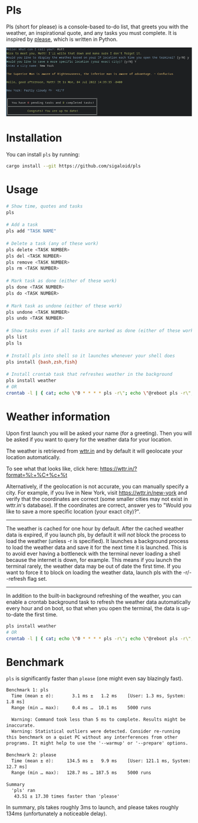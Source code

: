 # Pls

Pls (short for please) is a console-based to-do list, that greets you with the weather, an inspirational quote, and any tasks you must complete. It is inspired by [please](https://github.com/NayamAmarshe/please), which is written in Python.

![](images/setup.png)
# Installation 

You can install `pls` by running: 
```bash
cargo install --git https://github.com/sigaloid/pls
```

# Usage 

```bash
# Show time, quotes and tasks
pls

# Add a task
pls add "TASK NAME"

# Delete a task (any of these work)
pls delete <TASK NUMBER>
pls del <TASK NUMBER>
pls remove <TASK NUMBER>
pls rm <TASK NUMBER>

# Mark task as done (either of these work)
pls done <TASK NUMBER>
pls do <TASK NUMBER>

# Mark task as undone (either of these work)
pls undone <TASK NUMBER>
pls undo <TASK NUMBER>

# Show tasks even if all tasks are marked as done (either of these work)
pls list
pls ls

# Install pls into shell so it launches whenever your shell does
pls install {bash,zsh,fish}

# Install crontab task that refreshes weather in the background
pls install weather
# OR
crontab -l | { cat; echo \"0 * * * * pls -r\"; echo \"@reboot pls -r\"; } | sort | uniq | crontab -
```

# Weather information
Upon first launch you will be asked your name (for a greeting). Then you will be asked if you want to query for the weather data for your location.

The weather is retrieved from [wttr.in](https://github.com/chubin/wttr.in) and by default it will geolocate your location automatically.

To see what that looks like, click here: https://wttr.in/?format=%l:+%C+%c+%t

Alternatively, if the geolocation is not accurate, you can manually specify a city. For example, if you live in New York, visit https://wttr.in/new-york and verify that the coordinates are correct (some smaller cities may not exist in wttr.in's database). If the coordinates are correct, answer yes to "Would you like to save a more specific location (your exact city)?".

---
The weather is cached for one hour by default. After the cached weather data is expired, if you launch pls, by default it will *not* block the process to load the weather (unless -r is specified). It launches a background process to load the weather data and save it for the next time it is launched. This is to avoid ever having a bottleneck with the terminal never loading a shell because the internet is down, for example. This means if you launch the terminal rarely, the weather data may be out of date the first time. If you want to force it to block on loading the weather data, launch pls with the -r/--refresh flag set.

---
In addition to the built-in background refreshing of the weather, you can enable a crontab background task to refresh the weather data automatically every hour and on boot, so that when you open the terminal, the data is up-to-date the first time. 
```bash
pls install weather
# OR
crontab -l | { cat; echo \"0 * * * * pls -r\"; echo \"@reboot pls -r\"; } | sort | uniq | crontab -
```

# Benchmark

`pls` is significantly faster than `please` (one might even say blazingly fast). 
```
Benchmark 1: pls
  Time (mean ± σ):       3.1 ms ±   1.2 ms    [User: 1.3 ms, System: 1.8 ms]
  Range (min … max):     0.4 ms …  10.1 ms    5000 runs

  Warning: Command took less than 5 ms to complete. Results might be inaccurate.
  Warning: Statistical outliers were detected. Consider re-running this benchmark on a quiet PC without any interferences from other programs. It might help to use the '--warmup' or '--prepare' options.

Benchmark 2: please
  Time (mean ± σ):     134.5 ms ±   9.9 ms    [User: 121.1 ms, System: 12.7 ms]
  Range (min … max):   128.7 ms … 187.5 ms    5000 runs

Summary
  'pls' ran
   43.51 ± 17.30 times faster than 'please'
```
In summary, pls takes roughly 3ms to launch, and please takes roughly 134ms (unfortunately a noticeable delay).